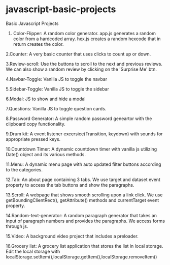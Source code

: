 # javascript-basic-projects

Basic Javascript Projects

1. Color-Flipper: A random color generator. app.js generates a random color from a hardcoded array. hex.js creates a random hexcode that in return creates the color.

2.Counter: A very basic counter that uses clicks to count up or down.

3.Review-scroll: Use the buttons to scroll to the next and previous reviews. We can also show a random review by clicking on the 'Surprise Me' btn.

4.Navbar-Toggle: Vanilla JS to toggle the navbar

5.Sidebar-Toggle: Vanilla JS to toggle the sidebar

6.Modal: JS to show and hide a modal

7.Questions: Vanilla JS to toggle question cards.

8.Password Generator: A simple random password geneartor with the clipboard copy functionality.

9.Drum kit: A event listener excersice(Transition, keydown) with sounds for appropriate pressed keys.

10.Countdown Timer: A dynamic countdown timer with vanilla js utilizing Date() object and its various methods.

11.Menu: A dynamic menu page with auto updated filter buttons according to the categories.

12.Tab: An about page containing 3 tabs. We use target and dataset event property to access the tab buttons and show the paragraphs.

13.Scroll: A webpage that shows smooth scrolling upon a link click. We use getBoundingClientRect(), getAttribute() methods and currentTarget event property.

14.Random-text-generator: A random paragraph generator that takes an input of paragraph numbers and provides the paragraphs. We access forms through js.

15.Video: A background video project that includes a preloader.

16.Grocery list: A grocery list application that stores the list in local storage. Edit the local storage with localStorage.setItem(),localStorage.getItem(),localStorage.removeItem()
